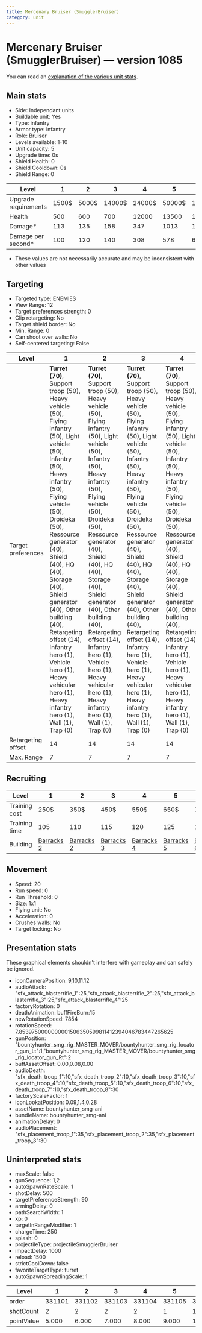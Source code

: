 ```yaml
---
title: Mercenary Bruiser (SmugglerBruiser)
category: unit
---
```


# Mercenary Bruiser (SmugglerBruiser) — version 1085

You can read an [explanation  of the various unit stats](unitexplained.md).

## Main stats

  * Side: Independant units
  * Buildable unit: Yes
  * Type: infantry
  * Armor type: infantry
  * Role: Bruiser
  * Levels available: 1-10
  * Unit capacity: 5
  * Upgrade time: 0s
  * Shield Health: 0
  * Shield Cooldown: 0s
  * Shield Range: 0

|Level               |1    |2    |3     |4     |5     |6      |7      |8      |9       |10      |
|--------------------|-----|-----|------|------|------|-------|-------|-------|--------|--------|
|Upgrade requirements|1500$|5000$|14000$|24000$|50000$|100000$|200000$|750000$|2000000$|4000000$|
|Health              |500  |600  |700   |12000 |13500 |15000  |16500  |18000  |19500   |22500   |
|Damage*             |113  |135  |158   |347   |1013  |1125   |1238   |1350   |1463    |1688    |
|Damage per second*  |100  |120  |140   |308   |578   |642    |707    |771    |836     |964     |

* These values are not necessarily accurate and may be inconsistent with other values

## Targeting

  * Targeted type: ENEMIES
  * View Range: 12
  * Target preferences strength: 0
  * Clip retargeting: No
  * Target shield border: No
  * Min. Range: 0
  * Can shoot over walls: No
  * Self-centered targeting: False

|Level             |1                                                                                                                                                                                                                                                                                                                                                                                                                       |2                                                                                                                                                                                                                                                                                                                                                                                                                       |3                                                                                                                                                                                                                                                                                                                                                                                                                       |4                                                                                                                                                                                                                                                                                                                                                                                                                       |5                                                                                                                                                                                                                                                                                                                                                                                                                           |6                                                                                                                                                                                                                                                                                                                                                                                                                           |7                                                                                                                                                                                                                                                                                                                                                                                                                           |8                                                                                                                                                                                                                                                                                                                                                                                                                           |9                                                                                                                                                                                                                                                                                                                                                                                                                           |10                                                                                                                                                                                                                                                                                                                                                                                                                          |
|------------------|------------------------------------------------------------------------------------------------------------------------------------------------------------------------------------------------------------------------------------------------------------------------------------------------------------------------------------------------------------------------------------------------------------------------|------------------------------------------------------------------------------------------------------------------------------------------------------------------------------------------------------------------------------------------------------------------------------------------------------------------------------------------------------------------------------------------------------------------------|------------------------------------------------------------------------------------------------------------------------------------------------------------------------------------------------------------------------------------------------------------------------------------------------------------------------------------------------------------------------------------------------------------------------|------------------------------------------------------------------------------------------------------------------------------------------------------------------------------------------------------------------------------------------------------------------------------------------------------------------------------------------------------------------------------------------------------------------------|----------------------------------------------------------------------------------------------------------------------------------------------------------------------------------------------------------------------------------------------------------------------------------------------------------------------------------------------------------------------------------------------------------------------------|----------------------------------------------------------------------------------------------------------------------------------------------------------------------------------------------------------------------------------------------------------------------------------------------------------------------------------------------------------------------------------------------------------------------------|----------------------------------------------------------------------------------------------------------------------------------------------------------------------------------------------------------------------------------------------------------------------------------------------------------------------------------------------------------------------------------------------------------------------------|----------------------------------------------------------------------------------------------------------------------------------------------------------------------------------------------------------------------------------------------------------------------------------------------------------------------------------------------------------------------------------------------------------------------------|----------------------------------------------------------------------------------------------------------------------------------------------------------------------------------------------------------------------------------------------------------------------------------------------------------------------------------------------------------------------------------------------------------------------------|----------------------------------------------------------------------------------------------------------------------------------------------------------------------------------------------------------------------------------------------------------------------------------------------------------------------------------------------------------------------------------------------------------------------------|
|Target preferences|**Turret (70)**, Support troop (50), Heavy vehicle (50), Flying infantry (50), Light vehicle (50), Infantry (50), Heavy infantry (50), Flying vehicle (50), Droideka (50), Ressource generator (40), Shield (40), HQ (40), Storage (40), Shield generator (40), Other building (40), Retargeting offset (14), Infantry hero (1), Vehicle hero (1), Heavy vehicular hero (1), Heavy infantry hero (1), Wall (1), Trap (0)|**Turret (70)**, Support troop (50), Heavy vehicle (50), Flying infantry (50), Light vehicle (50), Infantry (50), Heavy infantry (50), Flying vehicle (50), Droideka (50), Ressource generator (40), Shield (40), HQ (40), Storage (40), Shield generator (40), Other building (40), Retargeting offset (14), Infantry hero (1), Vehicle hero (1), Heavy vehicular hero (1), Heavy infantry hero (1), Wall (1), Trap (0)|**Turret (70)**, Support troop (50), Heavy vehicle (50), Flying infantry (50), Light vehicle (50), Infantry (50), Heavy infantry (50), Flying vehicle (50), Droideka (50), Ressource generator (40), Shield (40), HQ (40), Storage (40), Shield generator (40), Other building (40), Retargeting offset (14), Infantry hero (1), Vehicle hero (1), Heavy vehicular hero (1), Heavy infantry hero (1), Wall (1), Trap (0)|**Turret (70)**, Support troop (50), Heavy vehicle (50), Flying infantry (50), Light vehicle (50), Infantry (50), Heavy infantry (50), Flying vehicle (50), Droideka (50), Ressource generator (40), Shield (40), HQ (40), Storage (40), Shield generator (40), Other building (40), Retargeting offset (14), Infantry hero (1), Vehicle hero (1), Heavy vehicular hero (1), Heavy infantry hero (1), Wall (1), Trap (0)|**Turret (70)**, Support troop (50), Heavy vehicle (50), Flying infantry (50), Light vehicle (50), Infantry (50), Infantry hero (50), Vehicle hero (50), Heavy infantry (50), Flying vehicle (50), Heavy vehicular hero (50), Heavy infantry hero (50), Droideka (50), Ressource generator (40), Shield (40), HQ (40), Storage (40), Shield generator (40), Other building (40), Retargeting offset (10), Wall (1), Trap (0)|**Turret (70)**, Support troop (50), Heavy vehicle (50), Flying infantry (50), Light vehicle (50), Infantry (50), Infantry hero (50), Vehicle hero (50), Heavy infantry (50), Flying vehicle (50), Heavy vehicular hero (50), Heavy infantry hero (50), Droideka (50), Ressource generator (40), Shield (40), HQ (40), Storage (40), Shield generator (40), Other building (40), Retargeting offset (10), Wall (1), Trap (0)|**Turret (70)**, Support troop (50), Heavy vehicle (50), Flying infantry (50), Light vehicle (50), Infantry (50), Infantry hero (50), Vehicle hero (50), Heavy infantry (50), Flying vehicle (50), Heavy vehicular hero (50), Heavy infantry hero (50), Droideka (50), Ressource generator (40), Shield (40), HQ (40), Storage (40), Shield generator (40), Other building (40), Retargeting offset (10), Wall (1), Trap (0)|**Turret (70)**, Support troop (50), Heavy vehicle (50), Flying infantry (50), Light vehicle (50), Infantry (50), Infantry hero (50), Vehicle hero (50), Heavy infantry (50), Flying vehicle (50), Heavy vehicular hero (50), Heavy infantry hero (50), Droideka (50), Ressource generator (40), Shield (40), HQ (40), Storage (40), Shield generator (40), Other building (40), Retargeting offset (10), Wall (1), Trap (0)|**Turret (70)**, Support troop (50), Heavy vehicle (50), Flying infantry (50), Light vehicle (50), Infantry (50), Infantry hero (50), Vehicle hero (50), Heavy infantry (50), Flying vehicle (50), Heavy vehicular hero (50), Heavy infantry hero (50), Droideka (50), Ressource generator (40), Shield (40), HQ (40), Storage (40), Shield generator (40), Other building (40), Retargeting offset (10), Wall (1), Trap (0)|**Turret (70)**, Support troop (50), Heavy vehicle (50), Flying infantry (50), Light vehicle (50), Infantry (50), Infantry hero (50), Vehicle hero (50), Heavy infantry (50), Flying vehicle (50), Heavy vehicular hero (50), Heavy infantry hero (50), Droideka (50), Ressource generator (40), Shield (40), HQ (40), Storage (40), Shield generator (40), Other building (40), Retargeting offset (10), Wall (1), Trap (0)|
|Retargeting offset|14                                                                                                                                                                                                                                                                                                                                                                                                                      |14                                                                                                                                                                                                                                                                                                                                                                                                                      |14                                                                                                                                                                                                                                                                                                                                                                                                                      |14                                                                                                                                                                                                                                                                                                                                                                                                                      |10                                                                                                                                                                                                                                                                                                                                                                                                                          |10                                                                                                                                                                                                                                                                                                                                                                                                                          |10                                                                                                                                                                                                                                                                                                                                                                                                                          |10                                                                                                                                                                                                                                                                                                                                                                                                                          |10                                                                                                                                                                                                                                                                                                                                                                                                                          |10                                                                                                                                                                                                                                                                                                                                                                                                                          |
|Max. Range        |7                                                                                                                                                                                                                                                                                                                                                                                                                       |7                                                                                                                                                                                                                                                                                                                                                                                                                       |7                                                                                                                                                                                                                                                                                                                                                                                                                       |7                                                                                                                                                                                                                                                                                                                                                                                                                       |5                                                                                                                                                                                                                                                                                                                                                                                                                           |5                                                                                                                                                                                                                                                                                                                                                                                                                           |5                                                                                                                                                                                                                                                                                                                                                                                                                           |5                                                                                                                                                                                                                                                                                                                                                                                                                           |5                                                                                                                                                                                                                                                                                                                                                                                                                           |5                                                                                                                                                                                                                                                                                                                                                                                                                           |

## Recruiting

|Level        |1                                  |2                                  |3                                  |4                                  |5                                  |6                                  |7                                  |8                                  |9                                  |10                                  |
|-------------|-----------------------------------|-----------------------------------|-----------------------------------|-----------------------------------|-----------------------------------|-----------------------------------|-----------------------------------|-----------------------------------|-----------------------------------|------------------------------------|
|Training cost|250$                               |350$                               |450$                               |550$                               |650$                               |750$                               |850$                               |950$                               |1050$                              |1150$                               |
|Training time|105                                |110                                |115                                |120                                |125                                |130                                |135                                |140                                |145                                |150                                 |
|Building     |[Barracks 2](smugglerBarracks.html)|[Barracks 2](smugglerBarracks.html)|[Barracks 3](smugglerBarracks.html)|[Barracks 4](smugglerBarracks.html)|[Barracks 5](smugglerBarracks.html)|[Barracks 6](smugglerBarracks.html)|[Barracks 7](smugglerBarracks.html)|[Barracks 8](smugglerBarracks.html)|[Barracks 9](smugglerBarracks.html)|[Barracks 10](smugglerBarracks.html)|

## Movement

  * Speed: 20
  * Run speed: 0
  * Run Threshold: 0
  * Size: 1x1
  * Flying unit: No
  * Acceleration: 0
  * Crushes walls: No
  * Target locking: No

## Presentation stats

These graphical elements shouldn't interfere with gameplay and can safely be ignored.

  * iconCameraPosition: 9,10,11.12
  * audioAttack: "sfx_attack_blasterrifle_1":25,"sfx_attack_blasterrifle_2":25,"sfx_attack_blasterrifle_3":25,"sfx_attack_blasterrifle_4":25
  * factoryRotation: 0
  * deathAnimation: buffFireBurn:15
  * newRotationSpeed: 7854
  * rotationSpeed: 7.8539750000000001506350599811412394046783447265625
  * gunPosition: "bountyhunter_smg_rig_MASTER_MOVER/bountyhunter_smg_rig_locator_gun_Lt":1,"bountyhunter_smg_rig_MASTER_MOVER/bountyhunter_smg_rig_locator_gun_Rt":2
  * buffAssetOffset: 0.00,0.08,0.00
  * audioDeath: "sfx_death_troop_1":10,"sfx_death_troop_2":10,"sfx_death_troop_3":10,"sfx_death_troop_4":10,"sfx_death_troop_5":10,"sfx_death_troop_6":10,"sfx_death_troop_7":10,"sfx_death_troop_8":30
  * factoryScaleFactor: 1
  * iconLookatPosition: 0.09,1.4,0.28
  * assetName: bountyhunter_smg-ani
  * bundleName: bountyhunter_smg-ani
  * animationDelay: 0
  * audioPlacement: "sfx_placement_troop_1":35,"sfx_placement_troop_2":35,"sfx_placement_troop_3":30

## Uninterpreted stats

  * maxScale: false
  * gunSequence: 1,2
  * autoSpawnRateScale: 1
  * shotDelay: 500
  * targetPreferenceStrength: 90
  * armingDelay: 0
  * pathSearchWidth: 1
  * xp: 0
  * targetInRangeModifier: 1
  * chargeTime: 250
  * splash: 0
  * projectileType: projectileSmugglerBruiser
  * impactDelay: 1000
  * reload: 1500
  * strictCoolDown: false
  * favoriteTargetType: turret
  * autoSpawnSpreadingScale: 1

|Level     |1     |2     |3     |4     |5     |6     |7     |8     |9     |10    |
|----------|------|------|------|------|------|------|------|------|------|------|
|order     |331101|331102|331103|331104|331105|331106|331107|331108|331109|331110|
|shotCount |2     |2     |2     |2     |1     |1     |1     |1     |1     |1     |
|pointValue|5.000 |6.000 |7.000 |8.000 |9.000 |10.000|11.000|12.000|13.000|15.000|

